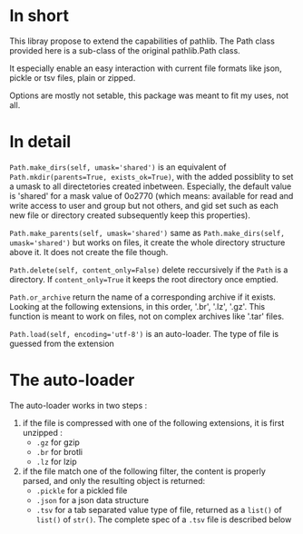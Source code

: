 # In short

This libray propose to extend the capabilities of pathlib.
The Path class provided here is a sub-class of the original pathlib.Path class.

It especially enable an easy interaction with current file formats like json, pickle or tsv files, plain or zipped.

Options are mostly not setable, this package was meant to fit my uses, not all.

# In detail

`Path.make_dirs(self, umask='shared')` is an equivalent of `Path.mkdir(parents=True, exists_ok=True)`, with the added possiblity to set a umask to all directetories created inbetween. Especially, the default value is 'shared' for a mask value of 0o2770 (which means: available for read and write access to user and group but not others, and gid set such as each new file or directory created subsequently keep this properties).

`Path.make_parents(self, umask='shared')` same as `Path.make_dirs(self, umask='shared')` but works on files, it create the whole directory structure above it. It does not create the file though.

`Path.delete(self, content_only=False)` delete reccursively if the `Path` is a directory. If `content_only=True` it keeps the root directory once emptied.

`Path.or_archive` return the name of a corresponding archive if it exists. Looking at the following extensions, in this order, '.br', '.lz', '.gz'. This function is meant to work on files, not on complex archives like '.tar' files.

`Path.load(self, encoding='utf-8')` is an auto-loader. The type of file is guessed from the extension

# The auto-loader

The auto-loader works in two steps :

1. if the file is compressed with one of the following extensions, it is first unzipped :
	* `.gz` for gzip
	* `.br` for brotli
	* `.lz` for lzip
2. if the file match one of the following filter, the content is properly parsed, and only the resulting object is returned:
	* `.pickle` for a pickled file
	* `.json` for a json data structure
	* `.tsv` for a tab separated value type of file, returned as a `list()` of `list()` of `str()`. The complete spec of a `.tsv` file is described below

